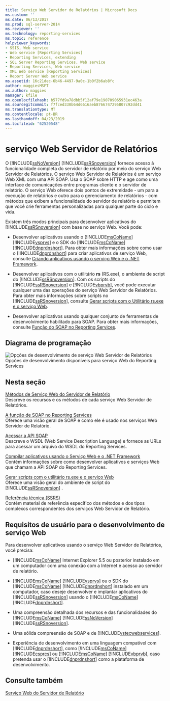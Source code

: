 ```yaml
---
title: Serviço Web Servidor de Relatórios | Microsoft Docs
ms.custom: ''
ms.date: 06/13/2017
ms.prod: sql-server-2014
ms.reviewer: ''
ms.technology: reporting-services
ms.topic: reference
helpviewer_keywords:
- SSIS, Web service
- Web service [Reporting Services]
- Reporting Services, extending
- SQL Server Reporting Services, Web service
- Reporting Services, Web service
- XML Web service [Reporting Services]
- Report Server Web service
ms.assetid: 16c21dec-6b46-4497-9a0c-1b0f2b6ab8fc
author: maggiesMSFT
ms.author: maggies
manager: kfile
ms.openlocfilehash: b577fd9a78dbb5f12af79e190709065931ec463a
ms.sourcegitcommit: f7fced330b64d6616aeb8766747295807c92dd41
ms.translationtype: MT
ms.contentlocale: pt-BR
ms.lasthandoff: 04/23/2019
ms.locfileid: "62520548"
---
```

# <a name="report-server-web-service"></a>serviço Web Servidor de Relatórios
  O [!INCLUDE[ssNoVersion](../../includes/ssnoversion-md.md)] [!INCLUDE[ssRSnoversion](../../includes/ssrsnoversion-md.md)] fornece acesso à funcionalidade completa do servidor de relatório por meio do serviço Web Servidor de Relatórios. O serviço Web Servidor de Relatórios é um serviço Web XML com uma API SOAP. Usa o SOAP sobre HTTP e age como uma interface de comunicações entre programas cliente e o servidor de relatório. O serviço Web oferece dois pontos de extremidade - um para a execução de relatórios e outro para o gerenciamento de relatórios - com métodos que exibem a funcionalidade do servidor de relatório e permitem que você crie ferramentas personalizadas para qualquer parte do ciclo e vida.  
  
 Existem três modos principais para desenvolver aplicativos do [!INCLUDE[ssRSnoversion](../../includes/ssrsnoversion-md.md)] com base no serviço Web. Você pode:  
  
-   Desenvolver aplicativos usando o [!INCLUDE[msCoName](../../includes/msconame-md.md)] [!INCLUDE[vsprvs](../../includes/vsprvs-md.md)] e o SDK do [!INCLUDE[msCoName](../../includes/msconame-md.md)] [!INCLUDE[dnprdnshort](../../includes/dnprdnshort-md.md)]. Para obter mais informações sobre como usar o [!INCLUDE[dnprdnshort](../../includes/dnprdnshort-md.md)] para criar aplicativos de serviço Web, consulte [Criando aplicativos usando o serviço Web e o .NET Framework](../report-server-web-service/net-framework/building-applications-using-the-web-service-and-the-net-framework.md).  
  
-   Desenvolver aplicativos com o utilitário **rs** (RS.exe), o ambiente de script do [!INCLUDE[ssRSnoversion](../../includes/ssrsnoversion-md.md)]. Com os scripts do [!INCLUDE[ssRSnoversion](../../includes/ssrsnoversion-md.md)] e [!INCLUDE[vbprvb](../../includes/vbprvb-md.md)], você pode executar qualquer uma das operações do serviço Web Servidor de Relatórios. Para obter mais informações sobre scripts no [!INCLUDE[ssRSnoversion](../../includes/ssrsnoversion-md.md)], consulte [Gerar scripts com o Utilitário rs.exe e o serviço Web](../tools/script-with-the-rs-exe-utility-and-the-web-service.md).  
  
-   Desenvolver aplicativos usando qualquer conjunto de ferramentas de desenvolvimento habilitado para SOAP. Para obter mais informações, consulte [Função do SOAP no Reporting Services](../report-server-web-service/the-role-of-soap-in-reporting-services.md).  
  
## <a name="programming-diagram"></a>Diagrama de programação  
 ![Opções de desenvolvimento de serviço Web Servidor de Relatórios](../../../2014/reporting-services/media/reportserviceswebserviceprog-01.gif "Opções de desenvolvimento de serviço Web Servidor de Relatórios")  
Opções de desenvolvimento disponíveis para serviço Web do Reporting Services  
  
## <a name="in-this-section"></a>Nesta seção  
 [Métodos de Serviço Web do Servidor de Relatório](../report-server-web-service/methods/report-server-web-service-methods.md)  
 Descreve os recursos e os métodos de cada serviço Web Servidor de Relatórios.  
  
 [A função de SOAP no Reporting Services](../report-server-web-service/the-role-of-soap-in-reporting-services.md)  
 Oferece uma visão geral de SOAP e como ele é usado nos serviços Web Servidor de Relatório.  
  
 [Acessar a API SOAP](../report-server-web-service/accessing-the-soap-api.md)  
 Descreve o WSDL (Web Service Description Language) e fornece as URLs para acessar um arquivo do WSDL do Reporting Services.  
  
 [Compilar aplicativos usando o Serviço Web e o .NET Framework](../report-server-web-service/net-framework/building-applications-using-the-web-service-and-the-net-framework.md)  
 Contém informações sobre como desenvolver aplicativos e serviços Web que chamam a API SOAP do Reporting Services.  
  
 [Gerar scripts com o utilitário rs.exe e o serviço Web](../tools/script-with-the-rs-exe-utility-and-the-web-service.md)  
 Oferece uma visão geral do ambiente de script do [!INCLUDE[ssRSnoversion](../../includes/ssrsnoversion-md.md)] .  
  
 [Referência técnica &#40;SSRS&#41;](../../../2014/reporting-services/technical-reference-ssrs.md)  
 Contém material de referência específico dos métodos e dos tipos complexos correspondentes dos serviços Web Servidor de Relatório.  
  
## <a name="user-requirements-for-web-service-development"></a>Requisitos de usuário para o desenvolvimento de serviço Web  
 Para desenvolver aplicativos usando o serviço Web Servidor de Relatórios, você precisa:  
  
-   [!INCLUDE[msCoName](../../includes/msconame-md.md)] Internet Explorer 5.5 ou posterior instalado em um computador com uma conexão com a Internet e acesso ao servidor de relatório.  
  
-   [!INCLUDE[msCoName](../../includes/msconame-md.md)] [!INCLUDE[vsprvs](../../includes/vsprvs-md.md)] ou o SDK do [!INCLUDE[msCoName](../../includes/msconame-md.md)] [!INCLUDE[dnprdnshort](../../includes/dnprdnshort-md.md)] instalado em um computador, caso deseje desenvolver e implantar aplicativos do [!INCLUDE[ssRSnoversion](../../includes/ssrsnoversion-md.md)] usando o [!INCLUDE[msCoName](../../includes/msconame-md.md)] [!INCLUDE[dnprdnshort](../../includes/dnprdnshort-md.md)].  
  
-   Uma compreensão detalhada dos recursos e das funcionalidades do [!INCLUDE[msCoName](../../includes/msconame-md.md)] [!INCLUDE[ssNoVersion](../../includes/ssnoversion-md.md)] [!INCLUDE[ssRSnoversion](../../includes/ssrsnoversion-md.md)].  
  
-   Uma sólida compreensão de SOAP e de [!INCLUDE[vstecwebservices](../../includes/vstecwebservices-md.md)].  
  
-   Experiência de desenvolvimento em uma linguagem compatível com [!INCLUDE[dnprdnshort](../../includes/dnprdnshort-md.md)], como [!INCLUDE[msCoName](../../includes/msconame-md.md)] [!INCLUDE[csprcs](../../includes/csprcs-md.md)] ou [!INCLUDE[msCoName](../../includes/msconame-md.md)] [!INCLUDE[vbprvb](../../includes/vbprvb-md.md)], caso pretenda usar o [!INCLUDE[dnprdnshort](../../includes/dnprdnshort-md.md)] como a plataforma de desenvolvimento.  
  
## <a name="see-also"></a>Consulte também  
 [Serviço Web do Servidor de Relatório](../report-server-web-service/report-server-web-service.md)  
  
  
